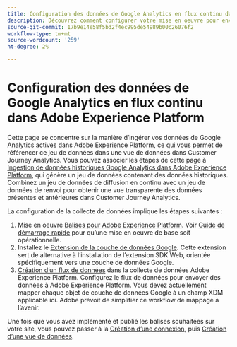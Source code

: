 ```yaml
---
title: Configuration des données de Google Analytics en flux continu dans Adobe Experience Platform
description: Découvrez comment configurer votre mise en oeuvre pour envoyer une couche de données Google dans Adobe Experience Platform
source-git-commit: 17b9e14e58f5bd2f4ec995de54989b00c26076f2
workflow-type: tm+mt
source-wordcount: '259'
ht-degree: 2%

---
```


# Configuration des données de Google Analytics en flux continu dans Adobe Experience Platform

Cette page se concentre sur la manière d’ingérer vos données de Google Analytics actives dans Adobe Experience Platform, ce qui vous permet de référencer ce jeu de données dans une vue de données dans Customer Journey Analytics. Vous pouvez associer les étapes de cette page à [Ingestion de données historiques Google Analytics dans Adobe Experience Platform](backfill.md), qui génère un jeu de données contenant des données historiques. Combinez un jeu de données de diffusion en continu avec un jeu de données de renvoi pour obtenir une vue transparente des données présentes et antérieures dans Customer Journey Analytics.

La configuration de la collecte de données implique les étapes suivantes :

1. Mise en oeuvre [Balises pour Adobe Experience Platform](https://experienceleague.adobe.com/docs/experience-platform/tags/home.html?lang=fr). Voir [Guide de démarrage rapide](https://experienceleague.adobe.com/docs/experience-platform/tags/get-started/quick-start.html) pour qu’une mise en oeuvre de base soit opérationnelle.
1. Installez le [Extension de la couche de données Google](https://experienceleague.adobe.com/docs/experience-platform/tags/extensions/adobe/google-data-layer/overview.html). Cette extension sert de alternative à l’installation de l’extension SDK Web, orientée spécifiquement vers une couche de données Google.
1. [Création d’un flux de données](https://experienceleague.adobe.com/docs/experience-platform/edge/datastreams/overview.html) dans la collecte de données Adobe Experience Platform. Configurez le flux de données pour envoyer des données à Adobe Experience Platform. Vous devez actuellement mapper chaque objet de couche de données Google à un champ XDM applicable ici. Adobe prévoit de simplifier ce workflow de mappage à l’avenir.

Une fois que vous avez implémenté et publié les balises souhaitées sur votre site, vous pouvez passer à la [Création d’une connexion](/help/connections/create-connection.md), puis [Création d’une vue de données](/help/data-views/create-dataview.md).
